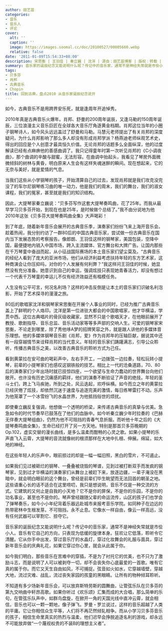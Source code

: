 ```yaml
---
author: 田艺苗
categories:
- 音乐
- 音乐人
- 评论
cover:
  alt: ''
  caption: ''
  image: https://images.soomal.cc/doc/20100527/00005660.webp
  relative: false
date: '2011-01-09T15:54:33+08:00'
description: 宋思衡 | 王羽佳 | 秦立巍 | 沈洋 | 源自：田艺苗博客 | 版权：转载 |  平均/总评分：07.88/63
summary: 音乐家的诞辰纪念又能说明什么呢？传记中的音乐家，通常不是神经失常就是市侩小人。音乐有它自己的方向，只表现为低缓的旋律本身。狂欢让它低落，聆听令它清醒。它从你手中出发，穿过音乐厅的水晶灯，穿过化妆舞会的礼服与面具，穿过新年音乐会的庆典礼花，如果它穿过你心里，就会从此属于你。
tags:
- 贝多芬
- 肖邦
- 古典音乐
- Chopin
title: 回到古典，盘点2010 从音乐家诞辰纪念说开
---
```


如今，古典音乐不是用跨界安乐死，就是逢周年开追悼秀。

2010年真是古典音乐火爆年。肖邦、舒曼的200周年诞辰，又逢马勒的150周年诞辰，三位浪漫主义音乐巨匠在全球各大音乐厅角逐黄金档期。肖邦这位当年的小圈子钢琴诗人，如今风头远远盖过了舒曼和马勒。马慧元老师提出了有关肖邦的深度疑问，为什么肖邦影响了那么多人却没有形成肖邦学派？杨燕迪老师纵观艺术史，得出的回应是个人创意才最具恒久价值。无论肖邦的话题多么全面纵深，他的过度解读已经有点麻痹他的善感曲调了。我只记得童年时第一次听见肖邦的《C小调夜曲》，那个曲调的辛酸与甜蜜，无法形容。在曲调中抬起头，我看见了琴房外面微微倾斜的树林与黄昏，明白原来人生会有这样失魂迷醉的瞬间。现在想起来，它的无奈与美好，就是爱情的气息。

当我们这些从小学钢琴的孩子，开始清算自己的过去，发现肖邦就是我们攻克没完没了的车尔尼钢琴练习曲的唯一动力，他是我们的周末，我们的舞台，我们的淑女课程，我们的冤家，甚至就是我们的知识结构。

因此，大提琴家秦立巍说：“贝多芬写作这套大提琴奏鸣曲，花了25年。而我从最早学习贝多芬开始，到现在也是25年，是时候做个总结了。”我不由分说地为他2010年这张《贝多芬大提琴奏鸣曲全集》大声喝彩！

到了年底，随着新年音乐会展开的古典音乐季，演奏家们纷纷飞来上海开音乐会。趁着热闹，我分别约访了一群80后的中国古典音乐家，尝试做一份古典音乐在国内当下发展态势的考察报告。像郎朗、王羽佳这样的钢琴家，美国包装，空降中国，最便捷地内销入中国市场，跨入主流媒体、官方舞台和大牌广告。让国内那些在千万琴童中奋战而起，从小征战国际赛场的本土音乐家们望尘莫及。“古典音乐的经纪人看到了庞大的亚洲市场，他们从经济利益考虑扶持年轻的东方艺术家，这种商演会让你压抑吗，对你的个人发展有何利弊？”我这样问王羽佳的时候，她显然没有充分准备。她意识到自己的幸运，强调炫技只表现她青春活力，却没有想过一个代表千万琴童的幸运儿不仅有经济效益还有楷模任务。

人生没有公平可言，何况名利场？这样的冲击反倒是让本土的音乐家们识破名利泡影，开始了艺术探寻的漫漫之旅。

80后的歌唱家沈洋和钢琴家宋思衡在开展个人事业的同时，已经为推广古典音乐盖上了鲜明的个人烙印。沈洋是第一位进驻大都会的中国歌唱家，他才华横溢，学贯中西。这位古典唱片的骨灰级收藏家，显然不只是个歌唱天才，在他眼前展开了教授、歌剧指导、音乐总监、音乐活动家等等多声部的交响人生。可爱的钢琴家宋思衡，不论走到哪里，除了秀他哆A梦的招牌笑容之外，就是跟人讲他的多媒体音乐理想。他的多媒体钢琴音乐剧《肖邦，爱》作为肖邦年的压轴巨献，据说其中还有一段穿越情节来诠释肖邦的当代意义。年轻的音乐家们踌躇满志，引导公众聆听，传播古典音乐之美，以改善古典音乐的聆听方式为己任。

看到黄蒙拉在安可曲的喝彩声中，左右手开工，一边拨弦一边拉奏，轻松玩转小提琴，前辈的小提琴家们也感叹这钢铁般的技艺。相比上一代的沧桑道路，70、80后的演奏家们少年出场时就已技惊四座，一个欲望与生命力蠢动的世界舞台向他们敞开。也许没有历史沉痛感的羁绊，他们的演奏不断验证了声音的绝技。年轻的圣斗士们，跨上飞马疾驰，所到之处，风云迭起，欢呼纵横。如今而立之年的黄蒙拉已经厌倦了炫技，却依然沉迷于速度与追逐完美的激情，每日练琴雷打不动。乐声为他笼罩了一个冰雪纷飞的水晶世界，为他抵挡俗世的烦扰。

即使秦立巍反复强调，他想做一个透明的桥梁，来传递古典音乐的真挚与优美。急急如令的时代节奏早已鼓荡在了他们的血脉中。如今听秦立巍少年时拉奏的《巴赫无伴奏大提琴组曲》，仍然为他不可阻挡的青春气息折服。而听他十年之后的《大提琴奏鸣曲全集》，生命已经打开了另一方天地。特别是那首贝多芬晚期的Op.102，虚实交替的漫长曲线，是多么温柔而酣畅的心灵之歌。如果小提琴的乐声直飞入云霄，大提琴的音流就像树的根须那样在大地中扎根、伸展。绵延，如大地的神经。

在这些年轻人的乐声中，眼前掠过的却是一幅一幅旧照，黑白的雪片，不可遏止。

如果我们见过被砸烂的钢琴、一叠叠被烧毁的琴谱，见到过被打断双手而发疯的钢琴家，见到过才华横溢的演奏家们从舞台上被赶下来，放逐边疆，一辈子淹没在黑暗中，就会明白眼前的这个舞台，曾经是前辈们毕生眺望而无法回首的朝圣之地。这些语重心长的话不适合在这里唠叨，我只是想说明，音乐不仅是一种交流的方式。它建筑的又何止是自我的小天地？它不是你的屏保，不是你的乐园，不是你的功名事业，甚至也不是你的。琴声曾经跟随父辈的命运流传，山区的孩子们也学会了弹琴奏乐，如今小小年纪背着乐器远赴城市来报考音乐学院。如同种子在边远的热带密林中生根发芽。不可阻挡，永不止息。它像水一样自由，像云一样高远，没有任何武器可以宰割它、掠夺它。

音乐家的诞辰纪念又能说明什么呢？传记中的音乐家，通常不是神经失常就是市侩小人。音乐有它自己的方向，只表现为低缓的旋律本身。狂欢让它低落，聆听令它清醒。它从你手中出发，穿过音乐厅的水晶灯，穿过化妆舞会的礼服与面具，穿过新年音乐会的庆典礼花，如果它穿过你心里，就会从此属于你。

如今我们明白，那些音乐在苦难中的穿插，不是为了衬托它的优美，也不只为了激励斗志，而是说明了人可以被剥夺一切，却不会丧失你心底最爱的一首歌。唯有它真的属于你。而它又天生自由如风，不可捕捉。弦音如火如水，它穿越墙壁，穿越大地，流过灾难、战乱，流过丧失家园的孩童的黑眼睛。让所有的物种倾耳聆听。

不知道有多少场新年音乐会，可以放弃斯特劳斯的圆舞曲，让管弦乐队在贝多芬的第九交响曲中轩昂高歌。如果你听过《欢乐颂》汇集而成的大合唱，那么简单的乐句，在管弦乐队声中，如群鸟盘旋，在掀开一角的天国光线中直冲云霄，就会相信，音乐也可以一颗一颗地，像子弹飞。罗曼・罗兰说过，这样的音乐超越了人类的平庸。它让你相信众生平等，人们将不再茫然倾轧相争。而从小学习贝多芬音乐的孩子，相信生命里真实的热烈与温柔，他们迟早会挣脱追逐名利的游戏，却永远不可能放弃做“一个蔑视权贵的不装B的理想主义者”。